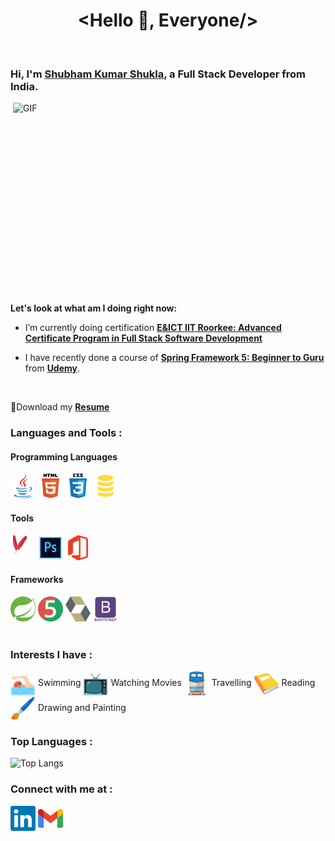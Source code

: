 <div align="center">
<h1 align="center">	&lt;Hello 👋,  Everyone/&gt;</h1>
</div>
<br />

### Hi, I'm <a href="https://shubhamshukla7794.github.io/" target="_blank">Shubham Kumar Shukla</a>, a Full Stack Developer from India.

<img align="right" alt="GIF" src="https://user-images.githubusercontent.com/37581959/141803278-86a2df71-ab7c-42b9-9e40-3c9f12172c38.gif" width="500" height="320" />

**Let's look at what am I doing right now:**

- I’m currently doing certification [**E&ICT IIT Roorkee: Advanced Certificate Program in Full Stack Software Development**](https://www.greatlearning.in/advanced-certification-full-stack-software-development-iit-roorkee)

- I have recently done a course of [**Spring Framework 5: Beginner to Guru**](https://www.udemy.com/spring-framework-5-beginner-to-guru) from [**Udemy**](https://www.udemy.com).


<br />

📝Download my [**Resume**](https://github.com/shubhamshukla7794/shubhamshukla7794.github.io/blob/979a50264560cbb482dd4ba9ccf01445fb7293cd/assest/Shubham%20Kumar%20Shukla%20Resume.pdf)
<h3 align="left">Languages and Tools :</h3>
<h4 align="left">Programming Languages</h4>
<a href="https://www.java.com" target="_blank" rel="noreferrer"> <img src="https://raw.githubusercontent.com/devicons/devicon/master/icons/java/java-original.svg" alt="java" width="40" height="40"/></a> 
<a href="https://www.w3.org/html/" target="_blank" rel="noreferrer"> <img src="https://raw.githubusercontent.com/devicons/devicon/master/icons/html5/html5-original-wordmark.svg" alt="html5" width="40" height="40"/></a> 
<a href="https://www.w3schools.com/css/" target="_blank" rel="noreferrer"> <img src="https://raw.githubusercontent.com/devicons/devicon/master/icons/css3/css3-original-wordmark.svg" alt="css3" width="40" height="40"/></a> 
<a href="https://www.w3schools.com/sql/" target="_blank" rel="noreferrer"> <img src="https://raw.githubusercontent.com/shubhamshukla7794/shubhamshukla7794.github.io/master/svgs/SQL.svg" alt="sql" width="40" height="40"/></a> 

<h4 align="left">Tools</h4>
<a href="https://maven.apache.org/" target="_blank" rel="noreferrer"> <img src="https://raw.githubusercontent.com/shubhamshukla7794/shubhamshukla7794.github.io/master/svgs/Maven.svg" alt="maven" width="40" height="40"/></a> 
<a href="https://www.photoshop.com/en" target="_blank" rel="noreferrer"> <img src="https://raw.githubusercontent.com/shubhamshukla7794/shubhamshukla7794.github.io/master/svgs/Photoshop.svg" alt="photoshop" width="40" height="40"/></a> 
<a href="https://www.office.com/" target="_blank" rel="noreferrer"> <img src="https://raw.githubusercontent.com/shubhamshukla7794/shubhamshukla7794.github.io/master/svgs/MSOffice.svg" alt="office" width="40" height="40"/></a> 

<h4 align="left">Frameworks</h4>
<a href="https://spring.io/" target="_blank" rel="noreferrer"> <img src="https://raw.githubusercontent.com/shubhamshukla7794/shubhamshukla7794.github.io/master/svgs/Spring.svg" alt="spring" width="40" height="40"/></a> 
<a href="https://junit.org/junit5/" target="_blank" rel="noreferrer"> <img src="https://raw.githubusercontent.com/shubhamshukla7794/shubhamshukla7794.github.io/master/svgs/JUnit.svg" alt="junit" width="40" height="40"/></a> 
<a href="https://hibernate.org/" target="_blank" rel="noreferrer"> <img src="https://raw.githubusercontent.com/shubhamshukla7794/shubhamshukla7794.github.io/master/svgs/Hibernate.svg" alt="hibernate" width="40" height="40"/></a> 
<a href="https://getbootstrap.com" target="_blank" rel="noreferrer"> <img src="https://raw.githubusercontent.com/devicons/devicon/master/icons/bootstrap/bootstrap-plain-wordmark.svg" alt="bootstrap" width="40" height="40"/> </a> 
<br><br>
<h3 align="left">Interests I have :</h3>
<span><img align="center" src="https://raw.githubusercontent.com/shubhamshukla7794/shubhamshukla7794.github.io/master/svgs/Swim.svg" alt="swim" width="40" height="40"/> Swimming</span>
<span><img align="center" src="https://raw.githubusercontent.com/shubhamshukla7794/shubhamshukla7794.github.io/master/svgs/TV.svg" alt="tv" width="40" height="40"/> Watching Movies</span>
<span><img align="center" src="https://raw.githubusercontent.com/shubhamshukla7794/shubhamshukla7794.github.io/master/svgs/Train.svg" alt="train" width="40" height="40"/> Travelling</span>
<span><img align="center" src="https://raw.githubusercontent.com/shubhamshukla7794/shubhamshukla7794.github.io/master/svgs/Book.svg" alt="book" width="40" height="40"/> Reading</span>
<span><img align="center" src="https://raw.githubusercontent.com/shubhamshukla7794/shubhamshukla7794.github.io/master/svgs/Brush.svg" alt="train" width="40" height="40"/> Drawing and Painting</span>
<br>

<h3 align="left">Top Languages :</h3>

![Top Langs](https://github-readme-stats.vercel.app/api/top-langs/?username=shubhamshukla7794&hide=TeX&layout=compact)

<h3 align="left">Connect with me at :</h3>  
<p align="left">  
<a href="https://linkedin.com/in/shubhamshukla7794" target="_blank"><img align="center" src="https://raw.githubusercontent.com/shubhamshukla7794/shubhamshukla7794.github.io/master/svgs/Linkedin.svg" alt="shubhamshukla7794" height="40" width="40" /></a>  
<a href="mailto:shubhamshukla7794@gmail.com"><img align="center" src="https://raw.githubusercontent.com/shubhamshukla7794/shubhamshukla7794.github.io/master/svgs/Gmail_icon.svg" alt="shubhamshukla7794" height="30" width="40" /></a>
</p>
